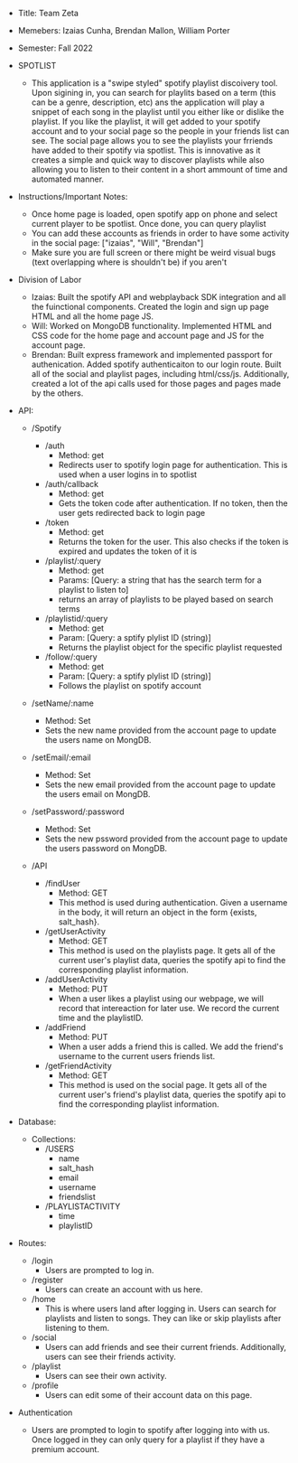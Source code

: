 - Title: Team Zeta
- Memebers: Izaias Cunha, Brendan Mallon, William Porter
- Semester: Fall 2022

- SPOTLIST
    - This application is a "swipe styled" spotify playlist discoivery tool. Upon sigining in, you can search for playlits based on a term (this can be a genre, description, etc) ans the application will play a snippet of each song in the playlist until you either like or dislike the playlist. If you like the playlist, it will get added to your spotify account and to your social page so the people in your friends list can see. The social page allows you to see the playlists your frriends have added to their spotify via spotlist. This is innovative as it creates a simple and quick way to discover playlists while also allowing you to listen to their content in a short ammount of time and automated manner.

- Instructions/Important Notes:
    - Once home page is loaded, open spotify app on phone and select current player to be spotlist. Once done, you can query playlist
    - You can add these accounts as friends in order to have some activity in the social page: ["izaias", "Will", "Brendan"]
    - Make sure you are full screen or there might be weird visual bugs (text overlapping where is shouldn't be) if you aren't
- Division of Labor
    - Izaias: Built the spotify API and webplayback SDK integration and all the fuinctional components. Created the login and sign up page HTML and all the home page JS. 
    - Will: Worked on MongoDB functionality. Implemented HTML and CSS code for the home page and account page and JS for the account page. 
    - Brendan: Built express framework and implemented passport for authenication. Added spotify authenticaiton to our login route. Built all of the social and playlist pages, including html/css/js. Additionally, created a lot of the api calls used for those pages and pages made by the others. 

- API:
    - /Spotify
        - /auth
            - Method: get
            - Redirects user to spotify login page for authentication. This is used when a user logins in to spotlist
        - /auth/callback
            - Method: get
            - Gets the token code after authentication. If no token, then the user gets redirected back to login page
        - /token
            - Method: get
            - Returns the token for the user. This also checks if the token is expired and updates the token of it is
        - /playlist/:query
            - Method: get
            - Params: [Query: a string that has the search term for a playlist to listen to]
            - returns an array of playlists to be played based on search terms
        - /playlistid/:query
            - Method: get
            - Param: [Query: a sptify plylist ID (string)]
            - Returns the playlist object for the specific playlist requested
        - /follow/:query
            - Method: get
            - Param: [Query: a sptify plylist ID (string)]
            - Follows the playlist on spotify account
    - /setName/:name
        - Method: Set
        - Sets the new name provided from the account page to update the users name on MongDB.
    - /setEmail/:email
        - Method: Set
        - Sets the new email provided from the account page to update the users email on MongDB.
    - /setPassword/:password
        - Method: Set
        - Sets the new pssword provided from the account page to update the users password on MongDB.
        
   - /API
        - /findUser
            - Method: GET
            - This method is used during authentication. Given a username in the body, it will return an object in the form {exists, salt_hash}.
        - /getUserActivity
            - Method: GET
            - This method is used on the playlists page. It gets all of the current user's playlist data, queries the spotify api to find the corresponding playlist information.
        - /addUserActivity
            - Method: PUT
            - When a user likes a playlist using our webpage, we will record that intereaction for later use. We record the current time and the playlistID.
        - /addFriend
            - Method: PUT
            - When a user adds a friend this is called. We add the friend's username to the current users friends list.
        - /getFriendActivity
            - Method: GET
            - This method is used on the social page. It gets all of the current user's friend's playlist data, queries the spotify api to find the corresponding playlist information.

- Database:
    - Collections:
        - /USERS
            - name
            - salt_hash
            - email
            - username
            - friendslist
        - /PLAYLISTACTIVITY
            - time
            - playlistID

- Routes:
    - /login
        - Users are prompted to log in.
    - /register
        - Users can create an account with us here.
    - /home
        - This is where users land after logging in. Users can search for playlists and listen to songs. They can like or skip playlists after listening to them.
    - /social
        - Users can add friends and see their current friends. Additionally, users can see their friends activity.
    - /playlist
        - Users can see their own activity.
    - /profile
        - Users can edit some of their account data on this page.

- Authentication
    - Users are prompted to login to spotify after logging into with us. Once logged in they can only query for a playlist if they have a premium account.



